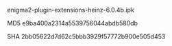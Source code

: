 enigma2-plugin-extensions-heinz-6.0.4b.ipk

MD5 e9ba400a2314a5539756044abdb580db

SHA 2bb05622d7d62c5bbb3929f57772b900e505d453
